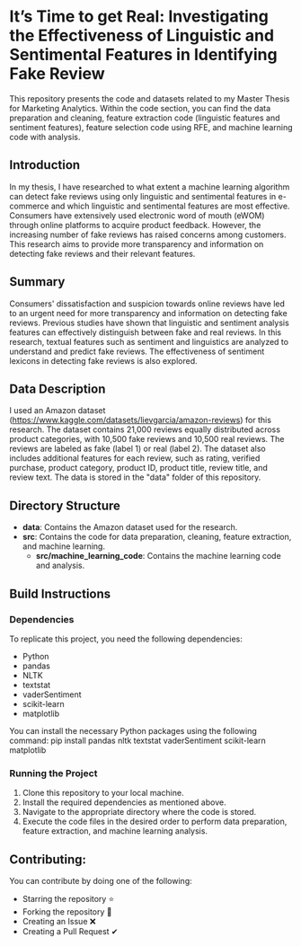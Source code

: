 # It’s Time to get Real: Investigating the Effectiveness of Linguistic and Sentimental Features in Identifying Fake Review

This repository presents the code and datasets related to my Master Thesis for Marketing Analytics. Within the code section, you can find the data preparation and cleaning, feature extraction code (linguistic features and sentiment features), feature selection code using RFE, and machine learning code with analysis.

## Introduction

In my thesis, I have researched to what extent a machine learning algorithm can detect fake reviews using only linguistic and sentimental features in e-commerce and which linguistic and sentimental features are most effective. Consumers have extensively used electronic word of mouth (eWOM) through online platforms to acquire product feedback. However, the increasing number of fake reviews has raised concerns among customers. This research aims to provide more transparency and information on detecting fake reviews and their relevant features.

## Summary

Consumers' dissatisfaction and suspicion towards online reviews have led to an urgent need for more transparency and information on detecting fake reviews. Previous studies have shown that linguistic and sentiment analysis features can effectively distinguish between fake and real reviews. In this research, textual features such as sentiment and linguistics are analyzed to understand and predict fake reviews. The effectiveness of sentiment lexicons in detecting fake reviews is also explored.

## Data Description

I used an Amazon dataset (https://www.kaggle.com/datasets/lievgarcia/amazon-reviews) for this research. The dataset contains 21,000 reviews equally distributed across product categories, with 10,500 fake reviews and 10,500 real reviews. The reviews are labeled as fake (label 1) or real (label 2). The dataset also includes additional features for each review, such as rating, verified purchase, product category, product ID, product title, review title, and review text. The data is stored in the "data" folder of this repository.

## Directory Structure

- **data**: Contains the Amazon dataset used for the research.
- **src**: Contains the code for data preparation, cleaning, feature extraction, and machine learning.
  - **src/machine_learning_code**: Contains the machine learning code and analysis.
  
## Build Instructions

### Dependencies
To replicate this project, you need the following dependencies:
- Python
- pandas
- NLTK
- textstat
- vaderSentiment
- scikit-learn
- matplotlib

You can install the necessary Python packages using the following command:
pip install pandas nltk textstat vaderSentiment scikit-learn matplotlib

### Running the Project
1. Clone this repository to your local machine.
2. Install the required dependencies as mentioned above.
3. Navigate to the appropriate directory where the code is stored.
4. Execute the code files in the desired order to perform data preparation, feature extraction, and machine learning analysis.

## Contributing:
  You can contribute by doing one of the following:
  - Starring the repository ⭐
  - Forking the repository 🍴
  - Creating an Issue ❌
  - Creating a Pull Request ✔
